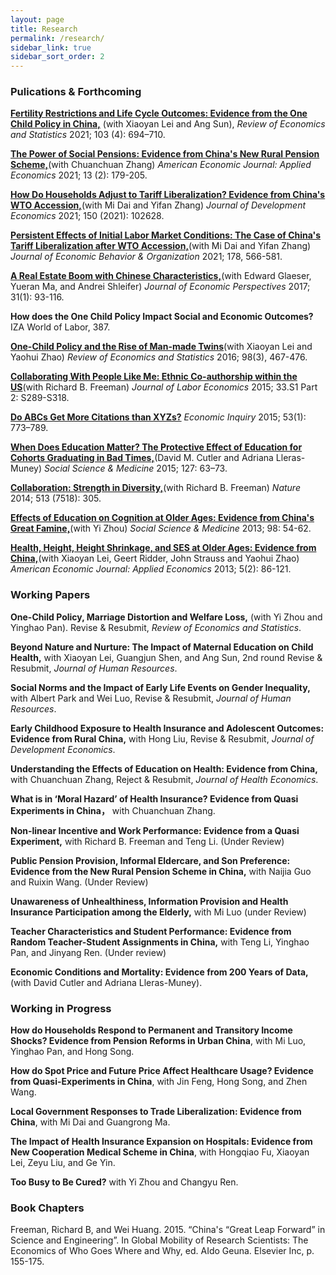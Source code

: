 ```yaml
---
layout: page
title: Research
permalink: /research/
sidebar_link: true
sidebar_sort_order: 2
---
```



### Pulications & Forthcoming

[**Fertility Restrictions and Life Cycle Outcomes: Evidence from the One Child Policy in China,**](https://direct.mit.edu/rest/article-abstract/103/4/694/97774/Fertility-Restrictions-and-Life-Cycle-Outcomes?redirectedFrom=fulltext)
(with Xiaoyan Lei and Ang Sun), *Review of Economics and Statistics* 2021; 103 (4): 694–710.

[**The Power of Social Pensions: Evidence from China's New Rural Pension Scheme,**](https://www.aeaweb.org/articles?id=10.1257/app.20170789)(with Chuanchuan Zhang) *American Economic Journal: Applied Economics* 2021; 13 (2): 179-205.

[**How Do Households Adjust to Tariff Liberalization? Evidence from China's WTO Accession,**](https://www.sciencedirect.com/science/article/abs/pii/S0304387821000055)(with Mi Dai and Yifan Zhang) *Journal of Development Economics* 2021; 150 (2021): 102628.

[**Persistent Effects of Initial Labor Market Conditions: The Case of China's Tariff Liberalization after WTO Accession,**](https://www.sciencedirect.com/science/article/abs/pii/S0167268120302584)(with Mi Dai and Yifan Zhang) *Journal of Economic Behavior & Organization* 2021; 178, 566-581.

[**A Real Estate Boom with Chinese Characteristics,**](https://www.aeaweb.org/articles?id=10.1257/jep.31.1.93)(with Edward Glaeser, Yueran Ma, and Andrei Shleifer) *Journal of Economic Perspectives* 2017; 31(1): 93-116.

**How does the One Child Policy Impact Social and Economic Outcomes?** IZA World of Labor, 387.

[**One-Child Policy and the Rise of Man-made Twins**](https://direct.mit.edu/rest/article-abstract/98/3/467/58356/One-Child-Policy-and-the-Rise-of-Man-Made-Twins?redirectedFrom=fulltext)(with Xiaoyan Lei and Yaohui Zhao) *Review of Economics and Statistics* 2016; 98(3), 467-476.

[**Collaborating With People Like Me: Ethnic Co-authorship within the US**](https://www.journals.uchicago.edu/doi/abs/10.1086/678973)(with Richard B. Freeman) *Journal of Labor Economics* 2015; 33.S1 Part 2: S289-S318.


[**Do ABCs Get More Citations than XYZs?**](http://onlinelibrary.wiley.com/doi/10.1111/ecin.12125/abstract) *Economic Inquiry* 2015; 53(1): 773–789.


[**When Does Education Matter? The Protective Effect of Education for Cohorts Graduating in Bad Times,**](https://www.sciencedirect.com/science/article/abs/pii/S0277953614004961)(David M. Cutler and Adriana Lleras-Muney) *Social Science & Medicine* 2015; 127: 63–73.

[**Collaboration: Strength in Diversity,**](https://www.nature.com/articles/513305a)(with Richard B. Freeman)  *Nature* 2014; 513 (7518): 305.

[**Effects of Education on Cognition at Older Ages: Evidence from China's Great Famine,**](https://www.sciencedirect.com/science/article/abs/pii/S0277953613004735)(with Yi Zhou) *Social Science & Medicine* 2013; 98: 54-62.

[**Health, Height, Height Shrinkage, and SES at Older Ages: Evidence from China,**](https://www.aeaweb.org/articles?id=10.1257/app.5.2.86)(with Xiaoyan Lei, Geert Ridder, John Strauss and Yaohui Zhao) *American Economic Journal: Applied Economics* 2013; 5(2): 86-121.





### Working Papers
**One-Child Policy, Marriage Distortion and Welfare Loss,**
(with Yi Zhou and Yinghao Pan). Revise & Resubmit, *Review of Economics and Statistics*. 

**Beyond Nature and Nurture: The Impact of Maternal Education on Child Health,** with Xiaoyan Lei, Guangjun Shen, and Ang Sun, 2nd round Revise & Resubmit, *Journal of Human Resources*. 

**Social Norms and the Impact of Early Life Events on Gender Inequality,** with Albert Park and Wei Luo, Revise & Resubmit, *Journal of Human Resources*.

**Early Childhood Exposure to Health Insurance and Adolescent Outcomes: Evidence from Rural China,** with Hong Liu, Revise & Resubmit, *Journal of Development Economics*.

**Understanding the Effects of Education on Health: Evidence from China,** with Chuanchuan Zhang, Reject & Resubmit, *Journal of Health Economics*.

**What is in ‘Moral Hazard’ of Health Insurance? Evidence from Quasi Experiments in China，** with Chuanchuan Zhang.

**Non-linear Incentive and Work Performance: Evidence from a Quasi Experiment,** with Richard B. Freeman and Teng Li. (Under Review)

**Public Pension Provision, Informal Eldercare, and Son Preference: Evidence from the New Rural Pension Scheme in China,** with Naijia Guo and Ruixin Wang. (Under Review)

**Unawareness of Unhealthiness, Information Provision and Health Insurance Participation among the Elderly,** with Mi Luo (under Review)

**Teacher Characteristics and Student Performance: Evidence from Random Teacher-Student Assignments in China,** with Teng Li, Yinghao Pan, and Jinyang Ren. (Under review)

**Economic Conditions and Mortality: Evidence from 200 Years of Data,** (with David Cutler and Adriana Lleras-Muney).


### Working in Progress

**How do Households Respond to Permanent and Transitory Income Shocks? Evidence from Pension Reforms in Urban China**, with Mi Luo, Yinghao Pan, and Hong Song.

**How do Spot Price and Future Price Affect Healthcare Usage? Evidence from Quasi-Experiments in China**, with Jin Feng, Hong Song, and Zhen Wang.

**Local Government Responses to Trade Liberalization: Evidence from China**, with Mi Dai and Guangrong Ma.

**The Impact of Health Insurance Expansion on Hospitals: Evidence from New Cooperation Medical Scheme in China**, with Hongqiao Fu, Xiaoyan Lei, Zeyu Liu, and Ge Yin.

**Too Busy to Be Cured?** with Yi Zhou and Changyu Ren.

### Book Chapters

Freeman, Richard B, and Wei Huang. 2015. “China's “Great Leap Forward” in Science and Engineering”. In Global Mobility of Research Scientists: The Economics of Who Goes Where and Why, ed. AIdo Geuna. Elsevier Inc, p. 155-175.

